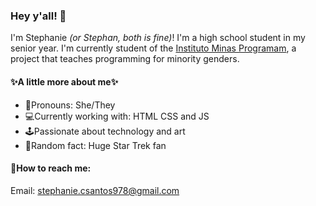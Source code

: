 ### Hey y'all! 👋

I'm Stephanie _(or Stephan, both is fine)_! I'm a high school student in my senior year. I'm currently student of the [Instituto Minas Programam](https://github.com/minasprogramam), a project that teaches programming for minority genders. 


#### ✨A little more about me✨
- 🔮Pronouns: She/They
- 💻Currently working with: HTML CSS and JS
- 🕹️Passionate about technology and art
- 🖖Random fact: Huge Star Trek fan


#### 💬How to reach me:
Email: stephanie.csantos978@gmail.com
